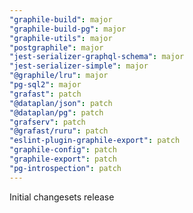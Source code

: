 ```yaml
---
"graphile-build": major
"graphile-build-pg": major
"graphile-utils": major
"postgraphile": major
"jest-serializer-graphql-schema": major
"jest-serializer-simple": major
"@graphile/lru": major
"pg-sql2": major
"grafast": patch
"@dataplan/json": patch
"@dataplan/pg": patch
"grafserv": patch
"@grafast/ruru": patch
"eslint-plugin-graphile-export": patch
"graphile-config": patch
"graphile-export": patch
"pg-introspection": patch
---
```


Initial changesets release

